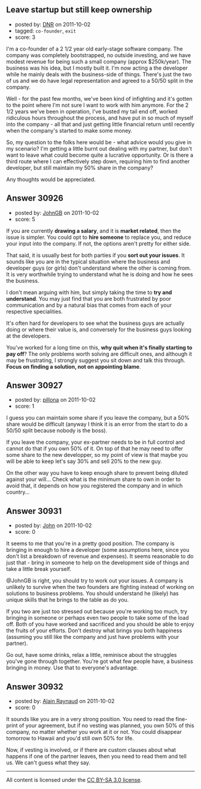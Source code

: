 ## Leave startup but still keep ownership

- posted by: [DNR](https://stackexchange.com/users/-1/13491-dnr) on 2011-10-02
- tagged: `co-founder`, `exit`
- score: 3

I'm a co-founder of a 2 1/2 year old early-stage software company. The company was completely bootstrapped, no outside investing, and we have modest revenue for being such a small company (approx $250k/year). The business was his idea, but I mostly built it. I'm now acting a the developer while he mainly deals with the business-side of things. There's just the two of us and we do have legal representation and agreed to a 50/50 split in the company.

Well - for the past few months, we've been kind of infighting and it's gotten to the point where I'm not sure I want to work with him anymore. For the 2 1/2 years we've been in operation, I've busted my tail end off, worked ridiculous hours throughout the process, and have put in so much of myself into the company - all that and just getting little financial return until recently when the company's started to make some money. 

So, my question to the folks here would be - what advice would you give in my scenario? I'm getting a little burnt out dealing with my partner, but don't want to leave what could become quite a lucrative opportunity. Or is there a third route where I can effectively step down, requiring him to find another developer, but still maintain my 50% share in the company?

Any thoughts would be appreciated.


## Answer 30926

- posted by: [JohnGB](https://stackexchange.com/users/-1/9668-johngb) on 2011-10-02
- score: 5

If you are currently **drawing a salary**, and it is **market related**, then the issue is simpler.  You could opt to **hire someone** to replace you, and reduce your input into the company.  If not, the options aren't pretty for either side.

That said, it is usually best for both parties if you **sort out your issues**.  It sounds like you are in the typical situation where the business and developer guys (or girls) don't understand where the other is coming from.  It is very worthwhile trying to understand what he is doing and how he sees the business.  

I don't mean arguing with him, but simply taking the time to **try and understand**.  You may just find that you are both frustrated by poor communication and by a natural bias that comes from each of your respective specialities.

It's often hard for developers to see what the business guys are actually doing or where their value is, and conversely for the business guys looking at the developers.

You've worked for a long time on this, **why quit when it's finally starting to pay off**?  The only problems worth solving are difficult ones, and although it may be frustrating, I strongly suggest you sit down and talk this through.  **Focus on finding a solution, not on appointing blame**.


## Answer 30927

- posted by: [pillona](https://stackexchange.com/users/-1/4721-pillona) on 2011-10-02
- score: 1

I guess you can maintain some share if you leave the company, but a 50% share would be difficult (anyway I think it is an error from the start to do a 50/50 split because nobody is the boss).

If you leave the company, your ex-partner needs to be in full control and cannot do that if you own 50% of it. On  top of that he may need to offer some share to the new developper, so my point of view is that maybe you will be able to keep let's say 30% and sell 20% to the new guy.

On the other way you have to keep enough share to prevent being diluted against your will... Check what is the minimum share to own in order to avoid that, it depends on how you registered the company and in which country...




## Answer 30931

- posted by: [John](https://stackexchange.com/users/-1/13157-john) on 2011-10-02
- score: 0

It seems to me that you're in a pretty good position. The company is bringing in enough to hire a developer (some assumptions here, since you don't list a breakdown of revenue and expenses). It seems reasonable to do just that - bring in someone to help on the development side of things and take a little break yourself.

@JohnGB is right, you should try to work out your issues. A company is unlikely to survive when the two founders are fighting instead of working on solutions to business problems. You should understand he (likely) has unique skills that he brings to the table as do you.

If you two are just too stressed out because you're working too much, try bringing in someone or perhaps even two people to take some of the load off. Both of you have worked and sacrificed and you should be able to enjoy the fruits of your efforts. Don't destroy what brings you both happiness (assuming you still like the company and just have problems with your partner).

Go out, have some drinks, relax a little, reminisce about the struggles you've gone through together. You're got what few people have, a business bringing in money. Use that to everyone's advantage.


## Answer 30932

- posted by: [Alain Raynaud](https://stackexchange.com/users/-1/502-alain-raynaud) on 2011-10-02
- score: 0

It sounds like you are in a very strong position. You need to read the fine-print of your agreement, but if no vesting was planned, you own 50% of this company, no matter whether you work at it or not. You could disappear tomorrow to Hawaii and you'd still own 50% for life.

Now, if vesting is involved, or if there are custom clauses about what happens if one of the partner leaves, then you need to read them and tell us. We can't guess what they say.



---

All content is licensed under the [CC BY-SA 3.0 license](https://creativecommons.org/licenses/by-sa/3.0/).
